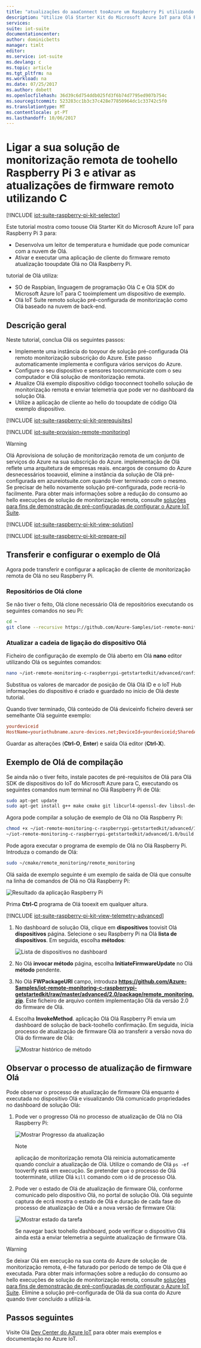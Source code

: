 ```yaml
---
title: "atualizações do aaaConnect tooAzure um Raspberry Pi utilizando C toosupport firmware do IoT Suite | Microsoft Docs"
description: "Utilize Olá Starter Kit do Microsoft Azure IoT para Olá Raspberry Pi 3 e o Azure IoT Suite. Utilizar C tooconnect sua toohello Raspberry Pi solução de monitorização remota, enviar telemetria a partir de sensores toohello cloud e efetuar uma atualização de firmware remoto."
services: 
suite: iot-suite
documentationcenter: 
author: dominicbetts
manager: timlt
editor: 
ms.service: iot-suite
ms.devlang: c
ms.topic: article
ms.tgt_pltfrm: na
ms.workload: na
ms.date: 07/25/2017
ms.author: dobett
ms.openlocfilehash: 36d39c6d754ddb025fd3f6b74d7795ed907b754c
ms.sourcegitcommit: 523283cc1b3c37c428e77850964dc1c33742c5f0
ms.translationtype: MT
ms.contentlocale: pt-PT
ms.lasthandoff: 10/06/2017
---
```

# <a name="connect-your-raspberry-pi-3-toohello-remote-monitoring-solution-and-enable-remote-firmware-updates-using-c"></a>Ligar a sua solução de monitorização remota de toohello Raspberry Pi 3 e ativar as atualizações de firmware remoto utilizando C

[!INCLUDE [iot-suite-raspberry-pi-kit-selector](../../includes/iot-suite-raspberry-pi-kit-selector.md)]

Este tutorial mostra como toouse Olá Starter Kit do Microsoft Azure IoT para Raspberry Pi 3 para:

* Desenvolva um leitor de temperatura e humidade que pode comunicar com a nuvem de Olá.
* Ativar e executar uma aplicação de cliente do firmware remoto atualização tooupdate Olá no Olá Raspberry Pi.

tutorial de Olá utiliza:

* SO de Raspbian, linguagem de programação Olá C e Olá SDK do Microsoft Azure IoT para C tooimplement um dispositivo de exemplo.
* Olá IoT Suite remoto solução pré-configurada de monitorização como Olá baseado na nuvem de back-end.

## <a name="overview"></a>Descrição geral

Neste tutorial, conclua Olá os seguintes passos:

* Implemente uma instância do tooyour de solução pré-configurada Olá remoto monitorização subscrição do Azure. Este passo automaticamente implementa e configura vários serviços do Azure.
* Configure o seu dispositivo e sensores toocommunicate com o seu computador e Olá solução de monitorização remota.
* Atualize Olá exemplo dispositivo código tooconnect toohello solução de monitorização remota e enviar telemetria que pode ver no dashboard da solução Olá.
* Utilize a aplicação de cliente ao hello do tooupdate de código Olá exemplo dispositivo.

[!INCLUDE [iot-suite-raspberry-pi-kit-prerequisites](../../includes/iot-suite-raspberry-pi-kit-prerequisites.md)]

[!INCLUDE [iot-suite-provision-remote-monitoring](../../includes/iot-suite-provision-remote-monitoring.md)]

> [!WARNING]
> Olá Aprovisiona de solução de monitorização remota de um conjunto de serviços do Azure na sua subscrição do Azure. implementação de Olá reflete uma arquitetura de empresas reais. encargos de consumo do Azure desnecessários tooavoid, elimine a instância da solução de Olá pré-configurada em azureiotsuite.com quando tiver terminado com o mesmo. Se precisar de hello novamente solução pré-configurada, pode recriá-lo facilmente. Para obter mais informações sobre a redução do consumo ao hello execuções de solução de monitorização remota, consulte [soluções para fins de demonstração de pré-configuradas de configurar o Azure IoT Suite][lnk-demo-config].

[!INCLUDE [iot-suite-raspberry-pi-kit-view-solution](../../includes/iot-suite-raspberry-pi-kit-view-solution.md)]

[!INCLUDE [iot-suite-raspberry-pi-kit-prepare-pi](../../includes/iot-suite-raspberry-pi-kit-prepare-pi.md)]

## <a name="download-and-configure-hello-sample"></a>Transferir e configurar o exemplo de Olá

Agora pode transferir e configurar a aplicação de cliente de monitorização remota de Olá no seu Raspberry Pi.

### <a name="clone-hello-repositories"></a>Repositórios de Olá clone

Se não tiver o feito, Olá clone necessário Olá de repositórios executando os seguintes comandos no seu Pi:

```sh
cd ~
git clone --recursive https://github.com/Azure-Samples/iot-remote-monitoring-c-raspberrypi-getstartedkit.git
```

### <a name="update-hello-device-connection-string"></a>Atualizar a cadeia de ligação do dispositivo Olá

Ficheiro de configuração de exemplo de Olá aberto em Olá **nano** editor utilizando Olá os seguintes comandos:

```sh
nano ~/iot-remote-monitoring-c-raspberrypi-getstartedkit/advanced/config/deviceinfo
```

Substitua os valores de marcador de posição de Olá Olá ID e o IoT Hub informações do dispositivo é criado e guardado no início de Olá deste tutorial.

Quando tiver terminado, Olá conteúdo de Olá deviceinfo ficheiro deverá ser semelhante Olá seguinte exemplo:

```conf
yourdeviceid
HostName=youriothubname.azure-devices.net;DeviceId=yourdeviceid;SharedAccessKey=yourdevicekey
```

Guardar as alterações (**Ctrl-O**, **Enter**) e saída Olá editor (**Ctrl-X**).

## <a name="build-hello-sample"></a>Exemplo de Olá de compilação

Se ainda não o tiver feito, instale pacotes de pré-requisitos de Olá para Olá SDK de dispositivos do IoT do Microsoft Azure para C, executando os seguintes comandos num terminal no Olá Raspberry Pi de Olá:

```sh
sudo apt-get update
sudo apt-get install g++ make cmake git libcurl4-openssl-dev libssl-dev uuid-dev
```

Agora pode compilar a solução de exemplo de Olá no Olá Raspberry Pi:

```sh
chmod +x ~/iot-remote-monitoring-c-raspberrypi-getstartedkit/advanced/1.0/build.sh
~/iot-remote-monitoring-c-raspberrypi-getstartedkit/advanced/1.0/build.sh
```

Pode agora executar o programa de exemplo de Olá no Olá Raspberry Pi. Introduza o comando de Olá:

  ```sh
  sudo ~/cmake/remote_monitoring/remote_monitoring
  ```

Olá saída de exemplo seguinte é um exemplo de saída de Olá que consulte na linha de comandos de Olá no Olá Raspberry Pi:

![Resultado da aplicação Raspberry Pi][img-raspberry-output]

Prima **Ctrl-C** programa de Olá tooexit em qualquer altura.

[!INCLUDE [iot-suite-raspberry-pi-kit-view-telemetry-advanced](../../includes/iot-suite-raspberry-pi-kit-view-telemetry-advanced.md)]

1. No dashboard de solução Olá, clique em **dispositivos** toovisit Olá **dispositivos** página. Selecione o seu Raspberry Pi na Olá **lista de dispositivos**. Em seguida, escolha **métodos**:

    ![Lista de dispositivos no dashboard][img-list-devices]

1. No Olá **invocar método** página, escolha **InitiateFirmwareUpdate** no Olá **método** pendente.

1. No Olá **FWPackageURI** campo, introduza **https://github.com/Azure-Samples/iot-remote-monitoring-c-raspberrypi-getstartedkit/raw/master/advanced/2.0/package/remote_monitoring.zip**. Este ficheiro de arquivo contém implementação Olá da versão 2.0 do firmware de Olá.

1. Escolha **InvokeMethod**. aplicação Olá Olá Raspberry Pi envia um dashboard de solução de back-toohello confirmação. Em seguida, inicia processo de atualização de firmware Olá ao transferir a versão nova do Olá do firmware de Olá:

    ![Mostrar histórico de método][img-method-history]

## <a name="observe-hello-firmware-update-process"></a>Observar o processo de atualização de firmware Olá

Pode observar o processo de atualização de firmware Olá enquanto é executada no dispositivo Olá e visualizando Olá comunicado propriedades no dashboard de solução Olá:

1. Pode ver o progresso Olá no processo de atualização de Olá no Olá Raspberry Pi:

    ![Mostrar Progresso da atualização][img-update-progress]

    > [!NOTE]
    > aplicação de monitorização remota Olá reinicia automaticamente quando concluir a atualização de Olá. Utilize o comando de Olá `ps -ef` tooverify está em execução. Se pretender que o processo de Olá tooterminate, utilize Olá `kill` comando com o id de processo Olá.

1. Pode ver o estado de Olá de atualização de firmware Olá, conforme comunicado pelo dispositivo Olá, no portal de solução Olá. Olá seguinte captura de ecrã mostra o estado de Olá e duração de cada fase do processo de atualização de Olá e a nova versão de firmware Olá:

    ![Mostrar estado da tarefa][img-job-status]

    Se navegar back toohello dashboard, pode verificar o dispositivo Olá ainda está a enviar telemetria a seguinte atualização de firmware Olá.

> [!WARNING]
> Se deixar Olá em execução na sua conta do Azure de solução de monitorização remota, é-lhe faturado por período de tempo de Olá que é executada. Para obter mais informações sobre a redução do consumo ao hello execuções de solução de monitorização remota, consulte [soluções para fins de demonstração de pré-configuradas de configurar o Azure IoT Suite][lnk-demo-config]. Elimine a solução pré-configurada de Olá da sua conta do Azure quando tiver concluído a utilizá-la.

## <a name="next-steps"></a>Passos seguintes

Visite Olá [Dev Center do Azure IoT](https://azure.microsoft.com/develop/iot/) para obter mais exemplos e documentação no Azure IoT.


[img-raspberry-output]: ./media/iot-suite-raspberry-pi-kit-c-get-started-advanced/app-output.png
[img-update-progress]: ./media/iot-suite-raspberry-pi-kit-c-get-started-advanced/updateprogress.png
[img-job-status]: ./media/iot-suite-raspberry-pi-kit-c-get-started-advanced/jobstatus.png
[img-list-devices]: ./media/iot-suite-raspberry-pi-kit-c-get-started-advanced/listdevices.png
[img-method-history]: ./media/iot-suite-raspberry-pi-kit-c-get-started-advanced/methodhistory.png

[lnk-demo-config]: https://github.com/Azure/azure-iot-remote-monitoring/blob/master/Docs/configure-preconfigured-demo.md